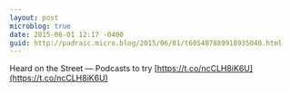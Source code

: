 ```yaml
---
layout: post
microblog: true
date: 2015-06-01 12:17 -0400
guid: http://padraic.micro.blog/2015/06/01/t605407889918935040.html
---
```

Heard on the Street — Podcasts to try [https://t.co/ncCLH8iK6U](https://t.co/ncCLH8iK6U)
